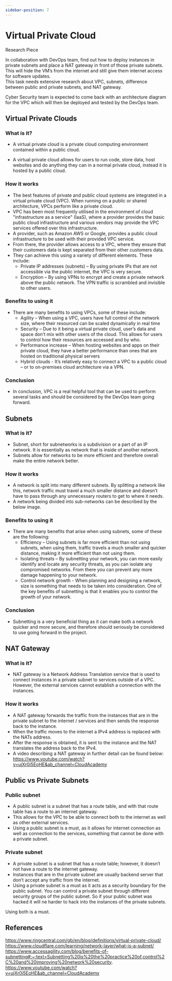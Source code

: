 ```yaml
---
sidebar-position: 7
---
```


# Virtual Private Cloud

Research Piece

In collaboration with DevOps team, find out how to deploy instances in private subnets and place a NAT gateway in front of those private subnets. This will hide the VM’s from the internet and still give them internet access for software updates.  
This task needs extensive research about VPC, subnets, difference between public and private subnets, and NAT gateway. 
 
Cyber Security team is expected to come back with an architecture diagram for the VPC which will then be deployed and tested by the DevOps team. 

## Virtual Private Clouds

### What is it?

- A virtual private cloud is a private cloud computing environment contained within a public cloud.

- A virtual private cloud allows for users to run code, store data, host websites and do anything they can in a normal private cloud, instead it is hosted by a public cloud.

### How it works

- The best features of private and public cloud systems are integrated in a virtual private cloud (VPC). When running on a public or shared architecture, VPCs perform like a private cloud.
- VPC has been most frequently utilised in the environment of cloud "infrastructure as a service" (IaaS), where a provider provides the basic public cloud infrastructure and various vendors may provide the VPC services offered over this infrastructure.
- A provider, such as Amazon AWS or Google, provides a public cloud infrastructure to be used with their provided VPC service. 
- From there, the provider allows access to a VPC, where they ensure that their customers data is kept separated from their other customers data.
- They can achieve this using a variety of different elements. These include:
    - Private IP addresses (subnets) – By using private IPs that are not accessible via the public internet, the VPC is very secure.
    - Encryption – By using VPNs to encrypt and create a private network above the public network. The VPN traffic is scrambled and invisible to other users.

### Benefits to using it

- There are many benefits to using VPCs, some of these include:
    - Agility – When using a VPC, users have full control of the network size, where their resourced can be scaled dynamically in real time
    - Security – Due to it being a virtual private cloud, user’s data and space don’t mix with other users of the cloud. This allows for users to control how their resources are accessed and by who.
    - Performance increase – When hosting websites and apps on their private cloud, they have a better performance than ones that are hosted on traditional physical servers
    - Hybrid clouds - It’s relatively easy to connect a VPC to a public cloud – or to on-premises cloud architecture via a VPN.

### Conclusion

- In conclusion, VPC is a real helpful tool that can be used to perform several tasks and should be considered by the DevOps team going forward.


## Subnets

### What is it?

- Subnet, short for subnetworks is a subdivision or a part of an IP network. It is essentially as network that is inside of another network.
- Subnets allow for networks to be more efficient and therefore overall make the entire network better.

### How it works

- A network is split into many different subnets. By splitting a network like this, network traffic must travel a much smaller distance and doesn’t have to pass through any unnecessary routers to get to where it needs.
- A network being divided into sub-networks can be described by the below image.

### Benefits to using it

- There are many benefits that arise when using subnets, some of these are the following:
    - Efficiency – Using subnets is far more efficient than not using subnets, when using them, traffic travels a much smaller and quicker distance, making it more efficient than not using them.
    - Isolating threats – By subnetting your network, you can more easily identify and locate any security threats, as you can isolate any compromised networks. From there you can prevent any more damage happening to your network.
    - Control network growth - When planning and designing a network, size is something that needs to be taken into consideration. One of the key benefits of subnetting is that it enables you to control the growth of your network.

### Conclusion

- Subnetting is a very beneficial thing as it can make both a network quicker and more secure, and therefore should seriously be considered to use going forward in the project.

## NAT Gateway

### What is it?

- NAT gateway is a Network Address Translation service that is used to connect instances in a private subnet to services outside of a VPC. However, the external services cannot establish a connection with the instances. 

### How it works

- A NAT gateway forwards the traffic from the instances that are in the private subnet to the internet / services and then sends the response back to the instance.
- When the traffic moves to the internet a IPv4 address is replaced with the NATs address.
- After the response is obtained, it is sent to the instance and the NAT translates the address back to the IPv4.
- A video describing a NAT gateway in further detail can be found below:
https://www.youtube.com/watch?v=ujXr0i5EoHE&ab_channel=CloudAcademy

## Public vs Private Subnets

### Public subnet

- A public subnet is a subnet that has a route table, and with that route table has a route to an internet gateway.
- This allows for the VPC to be able to connect both to the internet as well as other external services.
- Using a public subnet is a must, as it allows for internet connection as well as connection to the services, something that cannot be done with a private subnet.

### Private subnet

- A private subnet is a subnet that has a route table; however, it doesn’t not have a route to the internet gateway.
- Instances that are in the private subnet are usually backend server that don’t accept any traffic from the internet.
- Using a private subnet is a must as it acts as a security boundary for the public subnet. You can control a private subnet through different security groups of the public subnet. So if your public subnet was hacked it will ne harder to hack into the instances of the private subnets.


Using both is a must.

## References

https://www.ringcentral.com/gb/en/blog/definitions/virtual-private-cloud/
https://www.cloudflare.com/learning/network-layer/what-is-a-subnet/
https://www.accessagility.com/blog/benefits-of-subnetting#:~:text=Subnetting%20is%20the%20practice%20of,control%2C%20and%20improving%20network%20security.
https://www.youtube.com/watch?v=ujXr0i5EoHE&ab_channel=CloudAcademy
